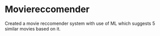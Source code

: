# Moviereccomender
Created a movie reccomender system with use of ML which suggests 5 similar movies based on it.
